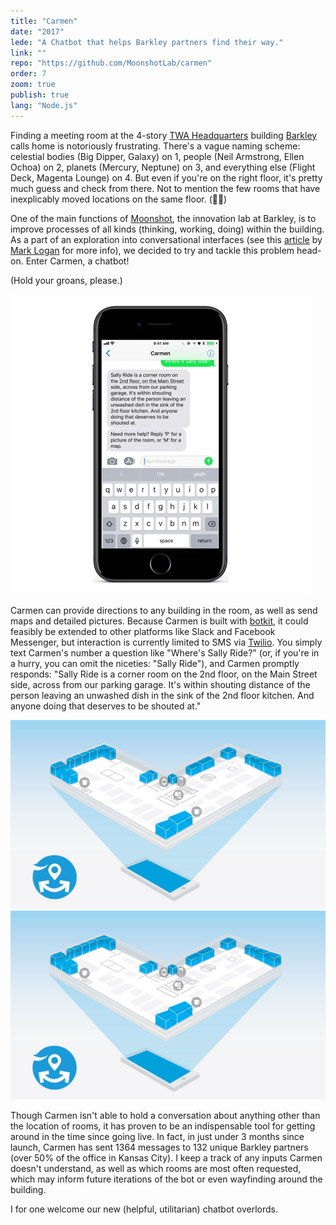 ```yaml
---
title: "Carmen"
date: "2017"
lede: "A Chatbot that helps Barkley partners find their way."
link: ""
repo: "https://github.com/MoonshotLab/carmen"
order: 7
zoom: true
publish: true
lang: "Node.js"
---
```


Finding a meeting room at the 4-story <a href="https://en.wikipedia.org/wiki/TWA_Corporate_Headquarters_Building" target="_blank">TWA Headquarters</a> building <a href="https://www.barkleyus.com/" target="_blank">Barkley</a> calls home is notoriously frustrating. There's a vague naming scheme: celestial bodies (Big Dipper, Galaxy) on 1, people (Neil Armstrong, Ellen Ochoa) on 2, planets (Mercury, Neptune) on 3, and everything else (Flight Deck, Magenta Lounge) on 4. But even if you're on the right floor, it's pretty much guess and check from there. Not to mention the few rooms that have inexplicably moved locations on the same floor. (🤷‍♂️)

One of the main functions of <a href="http://moonshot.barkleyus.com" target="_blank">Moonshot</a>, the innovation lab at Barkley, is to improve processes of all kinds (thinking, working, doing) within the building. As a part of an exploration into conversational interfaces (see this <a href="https://medium.com/moonshotlab/revisiting-our-first-technology-ac8a10c63670" target="_blank">article</a> by <a href="https://twitter.com/mlogan" target="_blank">Mark Logan</a> for more info), we decided to try and tackle this problem head-on. Enter Carmen, a chatbot!

(Hold your groans, please.)

<div class="sidebar right">
  <hidden>
    <img src='animation.gif' />
  </hidden>
  <zoom-image src='animation.gif' alt='Carmen Map'></zoom-image>
</div>

Carmen can provide directions to any building in the room, as well as send maps and detailed pictures. Because Carmen is built with <a href="https://botkit.ai/" target="_blank">botkit</a>, it could feasibly be extended to other platforms like Slack and Facebook Messenger, but interaction is currently limited to SMS via <a href="https://www.twilio.com/" target="_blank">Twilio</a>. You simply text Carmen's number a question like "Where's Sally Ride?" (or, if you're in a hurry, you can omit the niceties: "Sally Ride"), and Carmen promptly responds: "Sally Ride is a corner room on the 2nd floor, on the Main Street side, across from our parking garage. It's within shouting distance of the person leaving an unwashed dish in the sink of the 2nd floor kitchen. And anyone doing that deserves to be shouted at."

<div class="blog-inset">
  <hidden>
    <img src='map.jpg' />
    <img src='map-zoom.jpg' />
  </hidden>
  <zoom-image src='map.jpg' zoomSrc='map-zoom.jpg' alt='Carmen Map'></zoom-image>
</div>

Though Carmen isn't able to hold a conversation about anything other than the location of rooms, it has proven to be an indispensable tool for getting around in the time since going live. In fact, in just under 3 months since launch, Carmen has sent 1364 messages to 132 unique Barkley partners (over 50% of the office in Kansas City). I keep a track of any inputs Carmen doesn't understand, as well as which rooms are most often requested, which may inform future iterations of the bot or even wayfinding around the building.

I for one welcome our new (helpful, utilitarian) chatbot overlords.
